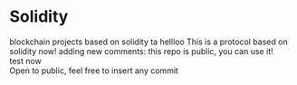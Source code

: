 # Solidity
blockchain projects based on solidity
ta
hellloo
This is a protocol based on solidity now! adding new comments: this repo is public, you can use it!
<br />
test now
<br />
Open to public, feel free to insert any commit
